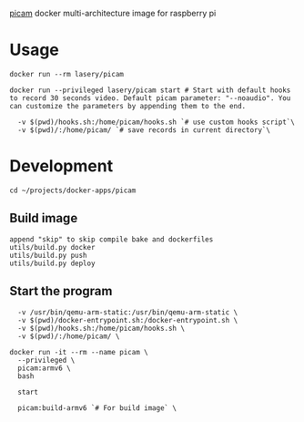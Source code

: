 [picam](https://github.com/iizukanao/picam) docker multi-architecture image for raspberry pi

# Usage
```
docker run --rm lasery/picam

docker run --privileged lasery/picam start # Start with default hooks to record 30 seconds video. Default picam parameter: "--noaudio". You can customize the parameters by appending them to the end.

  -v $(pwd)/hooks.sh:/home/picam/hooks.sh `# use custom hooks script`\
  -v $(pwd)/:/home/picam/ `# save records in current directory`\
```

# Development
```
cd ~/projects/docker-apps/picam
```

## Build image
```
append "skip" to skip compile bake and dockerfiles
utils/build.py docker
utils/build.py push
utils/build.py deploy
```

## Start the program
```
  -v /usr/bin/qemu-arm-static:/usr/bin/qemu-arm-static \
  -v $(pwd)/docker-entrypoint.sh:/docker-entrypoint.sh \
  -v $(pwd)/hooks.sh:/home/picam/hooks.sh \
  -v $(pwd)/:/home/picam/ \

docker run -it --rm --name picam \
  --privileged \
  picam:armv6 \
  bash

  start

  picam:build-armv6 `# For build image` \
```
